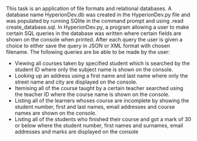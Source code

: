 This task is an application of file formats and relational databases. A database name HyperionDev.db was created in the HyperionDev.py file and was populated by running SQlite in the command prompt and using .read create_database.sql. In HyperionDev.py, a program allowing a user to make certain SQL queries in the database was written where certain fields are shown on the console when printed. After each query the user is given a choice to either save the query in JSON or XML format with chosen filename. The following queries are be able to be made by the user:
- Viewing all courses taken by specified student which is searched by the student ID 
  where only the subject name is shown on the console.
- Looking up an address using a first name and last name where only the street name 
  and city are displayed on the console.
- Itemising all of the course taught by a certain teacher searched using the teacher 
  ID where the course name is shown on the console.
- Listing all of the learners whoses course are incomplete by showing the student 
  number, first and last names, email addresses and course names are shown on the 
  console.
- Listing all of the students who finished their course and got a mark of 30 or below 
  where the student number, first names and surnames, email addresses and marks are 
  displayed on the console
  
